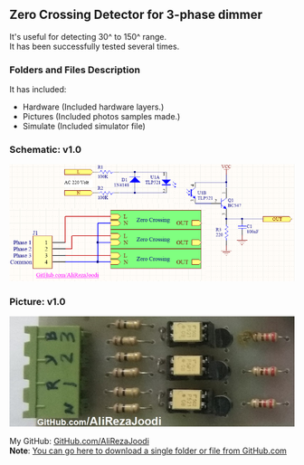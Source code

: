 ## Zero Crossing Detector for 3-phase dimmer  
It's useful for detecting 30^ to 150^ range.  
It has been successfully tested several times.

### Folders and Files Description
It has included:
- Hardware (Included hardware layers.)
- Pictures (Included photos samples made.)
- Simulate (Included simulator file)

### Schematic: v1.0
![](Hardware/v1.0.png)

### Picture: v1.0
![](Pictures/v1.0.jpg)

My GitHub: [GitHub.com/AliRezaJoodi](https://github.com/AliRezaJoodi)    
**Note**: [You can go here to download a single folder or file from GitHub.com](https://minhaskamal.github.io/DownGit/#/home)
